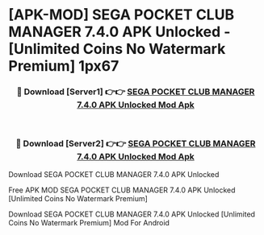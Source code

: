 # [APK-MOD] SEGA POCKET CLUB MANAGER 7.4.0 APK Unlocked - [Unlimited Coins No Watermark Premium] 1px67



<div align="center">
<h3>🔴 Download [Server1] 👉👉 <a href="https://momento.my/?title=SEGA_POCKET_CLUB_MANAGER_7.4.0_APK_Unlocked">SEGA POCKET CLUB MANAGER 7.4.0 APK Unlocked Mod Apk</a></h3><br>

<h3>🔴 Download [Server2] 👉👉 <a href="https://momento.my/?title=SEGA_POCKET_CLUB_MANAGER_7.4.0_APK_Unlocked">SEGA POCKET CLUB MANAGER 7.4.0 APK Unlocked Mod Apk</a></h3>
</div>



Download SEGA POCKET CLUB MANAGER 7.4.0 APK Unlocked 

Free APK MOD SEGA POCKET CLUB MANAGER 7.4.0 APK Unlocked [Unlimited Coins No Watermark Premium]

Download SEGA POCKET CLUB MANAGER 7.4.0 APK Unlocked [Unlimited Coins No Watermark Premium] Mod For Android
